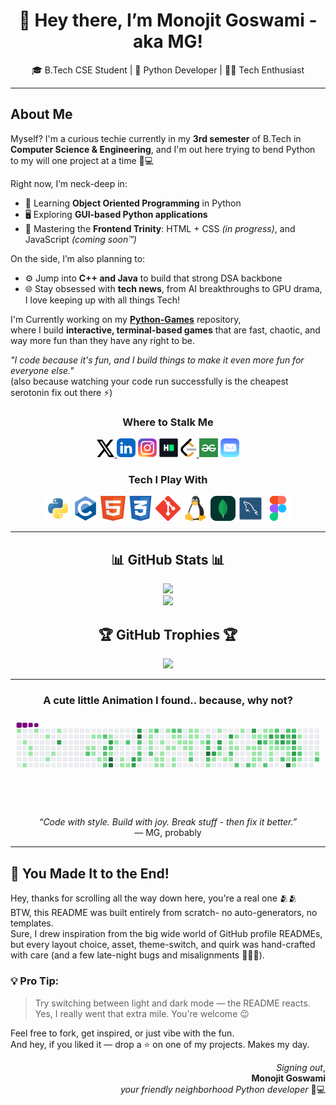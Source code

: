<div align="center">

# 👋 Hey there, I’m Monojit Goswami - aka **MG**!

🎓 B.Tech CSE Student | 🧠 Python Developer | 🧑‍💻 Tech Enthusiast

<hr>

</div>

##  About Me 
Myself? I'm a curious techie currently in my **3rd semester** of B.Tech in **Computer Science & Engineering**, and I'm out here trying to bend Python to my will one project at a time 🐍💻

Right now, I’m neck-deep in:
- 🔄 Learning **Object Oriented Programming** in Python  
- 🖥️ Exploring **GUI-based Python applications**  
- 🎨 Mastering the **Frontend Trinity**: HTML + CSS *(in progress)*, and JavaScript *(coming soon™)*  

On the side, I’m also planning to:
- ⚙️ Jump into **C++ and Java** to build that strong DSA backbone  
- 🌐 Stay obsessed with **tech news**, from AI breakthroughs to GPU drama, I love keeping up with all things Tech!

I'm Currently working on my [**Python-Games**](https://github.com/monojitgoswami69/Python-Games) repository,  
where I build **interactive, terminal-based games** that are fast, chaotic, and way more fun than they have any right to be.

*"I code because it's fun, and I build things to make it even more fun for everyone else."*  
(also because watching your code run successfully is the cheapest serotonin fix out there ⚡)

<div align="center">

<h3> Where to Stalk Me </h3>

<a href="https://x.com/monojitgoswami9">
  <picture>
    <source media="(prefers-color-scheme: dark)" srcset="assets/findme/x_dark.svg" />
    <source media="(prefers-color-scheme: light)" srcset="assets/findme/x_light.svg" />
    <img src="assets/findme/x_light.svg" alt="X (formerly Twitter)" height="28" />
  </picture>
</a>
<a href="https://linkedin.com/in/monojitgoswami69"><img src="assets/findme/linkedin.svg" alt="LinkedIn" height="30" /></a>
<a href="https://instagram.com/monojitgoswami69"><img src="assets/findme/instagram.svg" alt="Instagram" height="30" /></a>
<a href="https://www.hackerrank.com/monojitgoswami69"><img src="assets/findme/hackerrank.png" alt="HackerRank" height="30" /></a>
<a href="https://www.leetcode.com/mg69">
  <picture>
    <source media="(prefers-color-scheme: dark)" srcset="assets/findme/leetcode_dark.png" />
    <source media="(prefers-color-scheme: light)" srcset="assets/findme/leetcode_light.png" />
    <img src="assets/findme/leetcode_light.png" alt="LeetCode" height="30" />
  </picture>
</a>
<a href="https://www.geeksforgeeks.org/user/monojitgoswami69/"><img src="assets/findme/gfg.png" alt="GeeksForGeeks" height="30" /></a>
<a href="mailto:monojit.goswami.0905@gmail.com?subject=Hey%20MG!&body=I%20just%20saw%20your%20README%20and..."><img src="assets/findme/mail.png" alt="Email MG" height="30" /></a>

<h3> Tech I Play With </h3>

<a href="https://www.python.org"><img src="assets/skills/python.svg" alt="Python" height="40" /></a>
<a href="https://www.cprogramming.com"><img src="assets/skills/c.svg" alt="C Language" height="40" /></a>
<a href="https://www.w3.org/html"><img src="assets/skills/html.svg" alt="HTML5" height="40" /></a>
<a href="https://www.w3schools.com/css"><img src="assets/skills/css.svg" alt="CSS3" height="40" /></a>
<a href="https://git-scm.com"><img src="assets/skills/git.svg" alt="Git" height="40" /></a>
<a href="https://www.linux.org"><img src="assets/skills/linux.svg" alt="Linux" height="40" /></a>
<a href="https://www.mongodb.com"><img src="assets/skills/mongodb.svg" alt="MongoDB" height="40" /></a>
<a href="https://www.mysql.com"><img src="assets/skills/sql.svg" alt="MySQL" height="40" /></a>
<a href="https://www.figma.com"><img src="assets/skills/figma.svg" alt="Figma" height="40" /></a>

<hr>

## 📊 GitHub Stats 📊
<picture>
  <source media="(prefers-color-scheme: dark)" srcset="https://github-readme-stats.vercel.app/api?username=monojitgoswami69&theme=radical&hide_border=false&include_all_commits=false&count_private=false" />
  <source media="(prefers-color-scheme: light)" srcset="https://github-readme-stats.vercel.app/api?username=monojitgoswami69&theme=buefy&hide_border=false&include_all_commits=false&count_private=false" />
  <img src="https://github-readme-stats.vercel.app/api?username=monojitgoswami69&theme=default&hide_border=false&include_all_commits=false&count_private=false" />
</picture><br>
<picture>
  <source media="(prefers-color-scheme: dark)" srcset="https://nirzak-streak-stats.vercel.app/?user=monojitgoswami69&theme=radical&hide_border=false" />
  <source media="(prefers-color-scheme: light)" srcset="https://nirzak-streak-stats.vercel.app/?user=monojitgoswami69&theme=buefy&hide_border=false" />
  <img src="https://nirzak-streak-stats.vercel.app/?user=monojitgoswami69&theme=default&hide_border=false" />
</picture>

## 🏆 GitHub Trophies 🏆
<picture>
    <source media="(prefers-color-scheme: dark)" srcset="https://github-profile-trophy.vercel.app/?username=monojitgoswami69&theme=radical&no-frame=false&no-bg=false&margin-w=10" />
    <source media="(prefers-color-scheme: light)" srcset="https://github-profile-trophy.vercel.app/?username=monojitgoswami69&theme=default&no-frame=false&no-bg=false&margin-w=10" />
    <img src="https://github-profile-trophy.vercel.app/?username=monojitgoswami69" />
</picture>

<hr>

<h3> A cute little Animation I found.. because, why not? </h3>

<picture>
  <source media="(prefers-color-scheme: dark)" srcset="assets/animations/snake_dark.svg" />
  <source media="(prefers-color-scheme: light)" srcset="assets/animations/snake_light.gif" />
  <img src="assets/animations/snake_light.gif" />
</picture>

<h1></h1>

<i>“Code with style. Build with joy. Break stuff - then fix it better.”</i> <br> — MG, probably

</div>

<hr>

## 🧠 You Made It to the End!

Hey, thanks for scrolling all the way down here, you're a real one 🫂🫂 <br>
BTW, this README was built entirely from scratch- no auto-generators, no templates.  
Sure, I drew inspiration from the big wide world of GitHub profile READMEs, but every layout choice, asset, theme-switch, and quirk was hand-crafted with care (and a few late-night bugs and misalignments 😵‍💫💀).

### 💡 Pro Tip:
> Try switching between light and dark mode — the README reacts.  
> Yes, I really went that extra mile. You're welcome 😉

Feel free to fork, get inspired, or just vibe with the fun.  
And hey, if you liked it — drop a ⭐ on one of my projects. Makes my day.

<div align="right">

*Signing out*,  <br>
**Monojit Goswami** <br>
*your friendly neighborhood Python developer* 🐍💻

</div>
